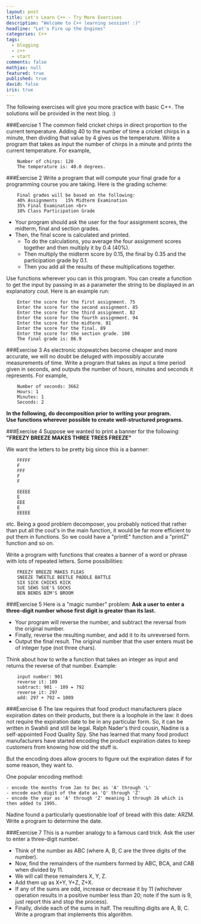 ```yaml
---
layout: post
title: Let's Learn C++ - Try More Exercises
description: "Welcome to C++ learning session! :)"
headline: "Let's Fire up the Engines"
categories: C++
tags: 
  - blogging
  - c++
  - start
comments: false
mathjax: null
featured: true
published: true
david: false
iris: true
---
```


The following exercises will give you more practice with basic C++. The solutions will be provided in the next blog. :)


###Exercise 1
The common field cricket chirps in direct proportion to the current temperature. Adding 40 to the number of time a cricket chirps in a minute, then dividing that value by 4 gives us the temperature. Write a program that takes as input the number of chirps in a minute and prints the current temperature. For example,

        Number of chirps: 120 
        The temperature is: 40.0 degrees.


###Exercise 2
Write a program that will compute your final grade for a programming course you are taking. Here is the grading scheme:

        Final grades will be based on the following:
        40% Assignments   15% Midterm Examination 
        35% Final Examination <br>
        10% Class Participation Grade 

* Your program should ask the user for the four assignment scores, the midterm, final and section grades. 
* Then, the final score is calculated and printed. 
    - To do the calculations, you average the four assignment scores together and then multiply it by 0.4 (40%). 
    - Then multiply the midterm score by 0.15, the final by 0.35 and the participation grade by 0.1. 
    -   Then you add all the results of these multiplications together.

Use functions wherever you can in this program. You can create a function to get the input by passing in as a parameter the string to be displayed in an explanatory cout. Here is an example run:

        Enter the score for the first assignment. 75
        Enter the score for the second assignment. 85
        Enter the score for the third assignment. 82
        Enter the score for the fourth assignment. 94
        Enter the score for the midterm. 81
        Enter the score for the final. 89
        Enter the score for the section grade. 100
        The final grade is: 86.9


###Exercise 3
As electronic stopwatches become cheaper and more accurate, we will no doubt be deluged with impossibly accurate measurements of time. Write a program that takes as input a time period given in seconds, and outputs the number of hours, minutes and seconds it represents. For example,

        Number of seconds: 3662
        Hours: 1
        Minutes: 1
        Seconds: 2 

**In the following, do decomposition prior to writing your program.**<br>
**Use functions wherever possible to create well-structured programs.**


###Exercise 4
Suppose we wanted to print a banner for the following:<br>
**"FREEZY BREEZE MAKES THREE TREES FREEZE"**

We want the letters to be pretty big since this is a banner:

        FFFFF
        F
        FFF
        F
        F

        EEEEE
        E
        EEE
        E
        EEEEE
        
etc.
Being a good problem decomposer, you probably noticed that rather than put all the cout's in the main function, it would be far more efficient to put them in functions. So we could have a "printE" function and a "printZ" function and so on.

Write a program with functions that creates a banner of a word or phrase with lots of repeated letters. Some possibilities:

        FREEZY BREEZE MAKES FLEAS
        SNEEZE TWEETLE BEETLE PADDLE BATTLE
        SIX SICK CHICKS KICK
        SUE SEWS SUE'S SOCKS
        BEN BENDS BIM'S BROOM 


###Exercise 5
Here is a "magic number" problem: **Ask a user to enter a three-digit number whose first digit is greater than its last.** <br>

* Your program will reverse the number, and subtract the reversal from the original number. 
* Finally, reverse the resulting number, and add it to its unreversed form. 
* Output the final result. The original number that the user enters must be of integer type (not three chars). 

Think about how to write a function that takes an integer as input and returns the reverse of that number. Example:

        input number: 901
        reverse it: 109
        subtract: 901 - 109 = 792
        reverse it: 297
        add: 297 + 792 = 1089 
 
 
###Exercise 6
The law requires that food product manufacturers place expiration dates on their products, but there is a loophole in the law: it does not require the expiration date to be in any particular form. So, it can be written in Swahili and still be legal.
Ralph Nader's third cousin, Nadine is a self-appointed Food Quality Spy. She has learned that many food product manufacturers have started encoding the product expiration dates to keep customers from knowing how old the stuff is.

But the encoding does allow grocers to figure out the expiration dates if for some reason, they want to.

One popular encoding method:

    - encode the months from Jan to Dec as 'A' through 'L'
    - encode each digit of the date as 'Q' through 'Z'
    - encode the year as 'A' through 'Z' meaning 1 through 26 which is then added to 1995.
    
Nadine found a particularly questionable loaf of bread with this date: ARZM. Write a program to determine the date.


###Exercise 7
This is a number analogy to a famous card trick. Ask the user to enter a three-digit number. 

* Think of the number as ABC (where A, B, C are the three digits of the number). 
* Now, find the remainders of the numbers formed by ABC, BCA, and CAB when divided by 11. 
* We will call these remainders X, Y, Z. 
* Add them up as X+Y, Y+Z, Z+X. 
* If any of the sums are odd, increase or decrease it by 11 (whichever operation results in a positive number less than 20; note if the sum is 9, just report this and stop the process). 
* Finally, divide each of the sums in half. The resulting digits are A, B, C. Write a program that implements this algorithm.


